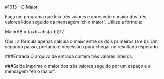 #1013 - O Maior

Faça um programa que leia três valores e apresente o maior dos três valores lidos seguido da mensagem “eh o maior”. Utilize a fórmula:

MaiorAB = (a+b+abs(a-b))/2

Obs.: a fórmula apenas calcula o maior entre os dois primeiros (a e b). Um segundo passo, portanto é necessário para chegar no resultado esperado.

###Entrada
O arquivo de entrada contém três valores inteiros.

###Saída
Imprima o maior dos três valores seguido por um espaço e a mensagem "eh o maior".

